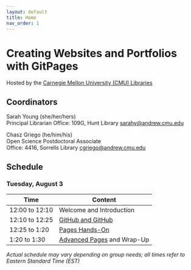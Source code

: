 ```yaml
---
layout: default
title: Home
nav_order: 1
---
```

# Creating Websites and Portfolios with GitPages
Hosted by the [Carnegie Mellon University (CMU) Libraries](https://www.library.cmu.edu/)

## Coordinators

Sarah Young (she/her/hers)  
Principal Librarian
Office: 109G, Hunt Library 
[sarahy@andrew.cmu.edu](mailto:sarahy@andrew.cmu.edu)

Chasz Griego (he/him/his)  
Open Science Postdoctoral Associate  
Office: 4416, Sorrells Library
[cgriego@andrew.cmu.edu](mailto:cgriego@andrew.cmu.edu)

## Schedule

### Tuesday, August 3

| Time | Content|
| --- | ---|
| 12:00 to 12:10 | Welcome and Introduction|
| 12:10 to 12:25 | [GitHub and GitHub](GH_Pages_Materials/GH-Pages-Background-Info.html)|
|12:25 to 1:20|[Pages Hands-On](GH_Pages_Materials/GH-Pages-Hands-On.html)|
| 1:20 to 1:30|[Advanced Pages](GH_Pages_Materials/GH-Pages-Advanced.html) and Wrap-Up|

_Actual schedule may vary depending on group needs; all times refer to Eastern Standard Time (EST)_  
